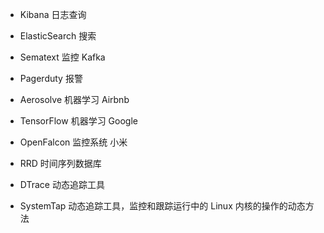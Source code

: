 - Kibana
  日志查询

- ElasticSearch
  搜索

- Sematext
  监控 Kafka

- Pagerduty
  报警

- Aerosolve
  机器学习 Airbnb

- TensorFlow
  机器学习 Google

- OpenFalcon
  监控系统 小米

- RRD
  时间序列数据库  

- DTrace
  动态追踪工具

- SystemTap
  动态追踪工具，监控和跟踪运行中的 Linux 内核的操作的动态方法
